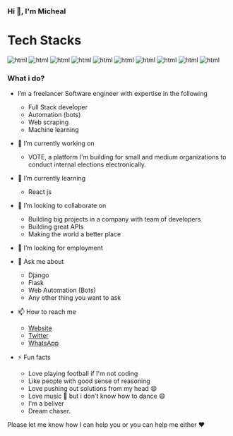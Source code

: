 ### Hi 👋, I'm Micheal

# Tech Stacks
<img src="https://img.shields.io/badge/HTML5-E34F26?style=for-the-badge&logo=html5&logoColor=white" alt="html"/>
<img src="https://img.shields.io/badge/django-%23092E20.svg?style=for-the-badge&logo=django&logoColor=white" alt="html"/>
<img src="https://img.shields.io/badge/DJANGO-REST-ff1709?style=for-the-badge&logo=django&logoColor=white&color=ff1709&labelColor=gray" alt="html"/>
<img src="https://img.shields.io/badge/flask-%23000.svg?style=for-the-badge&logo=flask&logoColor=white" alt="html"/>
<img src="https://img.shields.io/badge/javascript-%23323330.svg?style=for-the-badge&logo=javascript&logoColor=%23F7DF1E" alt="html"/>
<img src="https://img.shields.io/badge/html5-%23E34F26.svg?style=for-the-badge&logo=html5&logoColor=white" alt="html"/>
<img src="https://img.shields.io/badge/css3-%231572B6.svg?style=for-the-badge&logo=css3&logoColor=white" alt="html"/>
<img src="https://img.shields.io/badge/TensorFlow-%23FF6F00.svg?style=for-the-badge&logo=TensorFlow&logoColor=white" alt="html"/>
<img src="https://img.shields.io/badge/-selenium-%43B02A?style=for-the-badge&logo=selenium&logoColor=white" alt="html"/>
<img src="https://img.shields.io/badge/python-3670A0?style=for-the-badge&logo=python&logoColor=ffdd54" alt="html"/>

### What i do? 
* I’m a freelancer Software engineer with expertise in the following 

  * Full Stack developer 
  * Automation (bots) 
  * Web scraping 
  * Machine learning 


<!--
**MichealDavid1/MichealDavid1** is a ✨ _special_ ✨ repository because its `README.md` (this file) appears on your GitHub profile.

Here are some ideas to get you started:
--> 

* 🔭 I’m currently working on 
  * VOTE, a platform I'm building for small and medium organizations to conduct internal elections electronically.
  
* 🌱 I’m currently learning 
  * React js
  
* 👯 I’m looking to collaborate on 
  * Building big projects in a company with team of developers
  * Building great APIs 
  * Making the world a better place
  
* 🤔 I’m looking for employment

* 💬 Ask me about 
  * Django
  * Flask
  * Web Automation (Bots)
  * Any other thing you want to ask
  
* 📫 How to reach me
  * [Website](http://michealdavid.herokuapp.com/)
  * [Twitter](https://twitter.com/MichealCodes)
  * [WhatsApp](https://wa.me/message/7IHNGJG2O42HF1)
  
* ⚡ Fun facts
  * Love playing football if I'm not coding
  * Like people with good sense of reasoning
  * Love pushing out solutions from my head :smile:
  * Love music :musical_note: but i don't know how to dance :smile:
  * I'm a beliver
  * Dream chaser.



Please let me know how I can help you or you can help me either :heart:
